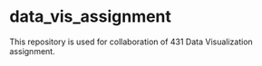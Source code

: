 # data_vis_assignment
This repository is used for collaboration of 431 Data Visualization assignment.
